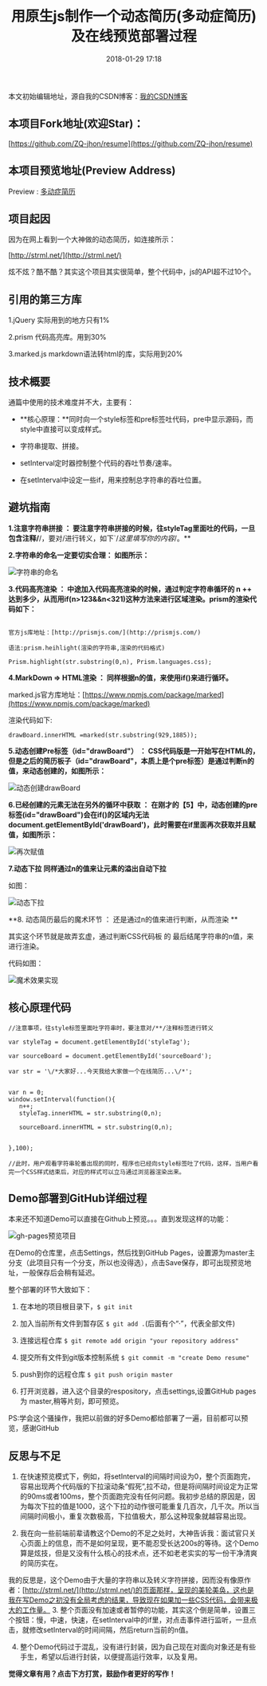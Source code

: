 ﻿---
title:  用原生js制作一个动态简历(多动症简历)及在线预览部署过程 
date: 2018-01-29 17:18
tags: [动态简历,Github部署]
reward: true #是否开启打赏功能
comment: true #是否开启评论功能
---
本文初始编辑地址，源自我的CSDN博客：[我的CSDN博客](http://blog.csdn.net/qq_20264891/article/details/79197651)



本项目Fork地址(欢迎Star)：
--
[https://github.com/ZQ-jhon/resume](https://github.com/ZQ-jhon/resume)


本项目预览地址(Preview Address)
--
Preview :  [多动症简历](https://zq-jhon.github.io/resume/)

项目起因
--
因为在网上看到一个大神做的动态简历，如连接所示：

[http://strml.net/](http://strml.net/)

炫不炫？酷不酷？其实这个项目其实很简单，整个代码中，js的API超不过10个。

引用的第三方库
--
1.jQuery  实际用到的地方只有1%

2.prism   代码高亮库。用到30%

3.marked.js markdown语法转html的库，实际用到20%

技术概要
--
通篇中使用的技术难度并不大，主要有：


 - **核心原理：**同时向一个style标签和pre标签吐代码，pre中显示源码，而style中直接可以变成样式。
 
 - 字符串提取、拼接。
 
 - setInterval定时器控制整个代码的吞吐节奏/速率。
 
 - 在setInterval中设定一些if，用来控制总字符串的吞吐位置。
 
 避坑指南
--
**1.注意字符串拼接 ： 要注意字符串拼接的时候，往styleTag里面吐的代码，一旦包含注释/**/，要对/进行转义，如下`\/*这里填写你的内容*\/。**

**2.字符串的命名一定要切实合理： 如图所示：**

![字符串的命名](http://img.blog.csdn.net/20180129213013960?watermark/2/text/aHR0cDovL2Jsb2cuY3Nkbi5uZXQvcXFfMjAyNjQ4OTE=/font/5a6L5L2T/fontsize/400/fill/I0JBQkFCMA==/dissolve/70/gravity/SouthEast)

**3.代码高亮渲染 ： 中途加入代码高亮渲染的时候，通过判定字符串循环的 n ++ 达到多少，从而用if(n>123&&n<321)这种方法来进行区域渲染。prism的渲染代码如下：**

```

官方js库地址：[http://prismjs.com/](http://prismjs.com/)

语法:prism.heihlight(渲染的字符串,渲染的代码格式)

Prism.highlight(str.substring(0,n), Prism.languages.css);

```


**4.MarkDown ⇒ HTML渲染 ：  同样根据n的值，来使用if()来进行循环。**

marked.js官方库地址：[https://www.npmjs.com/package/marked](https://www.npmjs.com/package/marked)

渲染代码如下:

`drawBoard.innerHTML =marked(str.substring(929,1885));`

**5.动态创建Pre标签（id="drawBoard"）  ：  CSS代码版是一开始写在HTML的，但是之后的简历板子（id="drawBoard"，本质上是个pre标签）是通过判断n的值，来动态创建的，如图所示：**

![动态创建drawBoard](http://img.blog.csdn.net/20180129214532614?watermark/2/text/aHR0cDovL2Jsb2cuY3Nkbi5uZXQvcXFfMjAyNjQ4OTE=/font/5a6L5L2T/fontsize/400/fill/I0JBQkFCMA==/dissolve/70/gravity/SouthEast)

**6.已经创建的元素无法在另外的循环中获取 ：**
 **在刚才的【5】中，动态创建的pre标签(id="drawBoard")会在if()的区域内无法document.getElementById('drawBoard')，此时需要在if里面再次获取并且赋值，如图所示：**


![再次赋值](http://img.blog.csdn.net/20180129214929626?watermark/2/text/aHR0cDovL2Jsb2cuY3Nkbi5uZXQvcXFfMjAyNjQ4OTE=/font/5a6L5L2T/fontsize/400/fill/I0JBQkFCMA==/dissolve/70/gravity/SouthEast)


**7.动态下拉   同样通过n的值来让元素的溢出自动下拉**

如图：

![动态下拉](http://img.blog.csdn.net/20180129215552841?watermark/2/text/aHR0cDovL2Jsb2cuY3Nkbi5uZXQvcXFfMjAyNjQ4OTE=/font/5a6L5L2T/fontsize/400/fill/I0JBQkFCMA==/dissolve/70/gravity/SouthEast)

**8. 动态简历最后的魔术环节  ：   还是通过n的值来进行判断，从而渲染 **

其实这个环节就是故弄玄虚，通过判断CSS代码板 的 最后结尾字符串的n值，来进行渲染。


代码如图：


![魔术效果实现](http://img.blog.csdn.net/20180129215916887?watermark/2/text/aHR0cDovL2Jsb2cuY3Nkbi5uZXQvcXFfMjAyNjQ4OTE=/font/5a6L5L2T/fontsize/400/fill/I0JBQkFCMA==/dissolve/70/gravity/SouthEast)



核心原理代码
--

```
//注意事项，往style标签里面吐字符串时，要注意对/**/注释标签进行转义

var styleTag = document.getElementById('styleTag');

var sourceBoard = document.getElementById('sourceBoard');

var str = '\/*大家好...今天我给大家做一个在线简历...\/*';


var n = 0;
window.setInterval(function(){
   n++;
   styleTag.innerHTML = str.substring(0,n);
    
   sourceBoard.innerHTML = str.substring(0,n);


},100);

//此时，用户观看字符串轮番出现的同时，程序也已经向style标签吐了代码，这样，当用户看完一个CSS样式结束后，对应的样式可以立马通过浏览器渲染出来。
```
 Demo部署到GitHub详细过程
--
本来还不知道Demo可以直接在Github上预览。。。直到发现这样的功能：

![gh-pages预览项目](http://img.blog.csdn.net/20180129220933667?watermark/2/text/aHR0cDovL2Jsb2cuY3Nkbi5uZXQvcXFfMjAyNjQ4OTE=/font/5a6L5L2T/fontsize/400/fill/I0JBQkFCMA==/dissolve/70/gravity/SouthEast)

在Demo的仓库里，点击Settings，然后找到GitHub Pages，设置源为master主分支（此项目只有一个分支，所以也没得选），点击Save保存，即可出现预览地址，一般保存后会稍有延迟。

整个部署的环节大致如下：

 1. 在本地的项目根目录下，`$ git init`

 2. 加入当前所有文件到暂存区 `$ git add .`(后面有个“·”，代表全部文件)

 3. 连接远程仓库  `$ git remote add origin "your repository address"`

 4. 提交所有文件到git版本控制系统 `$ git commit -m "create Demo resume"`

 5. push到你的远程仓库 `$ git push origin master`

 6. 打开浏览器，进入这个目录的respository，点击settings,设置GitHub pages为 master,稍等片刻，即可预览。
 
 PS:学会这个骚操作，我把以前做的好多Demo都给部署了一遍，目前都可以预览，感谢GitHub

 反思与不足
--


 1. 在快速预览模式下，例如，将setInterval的间隔时间设为0，整个页面跑完，容易出现两个代码版的下拉滚动条“假死”,拉不动，但是将间隔时间设定为正常的90ms或者100ms，整个页面跑完没有任何问题。我初步总结的原因是，因为每次下拉的值是1000，这个下拉的动作很可能重复几百次，几千次。所以当间隔时间极小，重复次数极高，下拉值极大，那么这种现象就越容易出现。


 2. 我在向一些前端前辈请教这个Demo的不足之处时，大神告诉我：面试官只关心页面上的信息，而不是如何呈现，更不能忍受长达200s的等待。这个Demo算是炫技，但是又没有什么核心的技术点，还不如老老实实的写一份干净清爽的简历实在。

 我的反思是，这个Demo由于大量的字符串以及转义字符拼接，因而没有像原作者：[http://strml.net/](http://strml.net/)的页面那样，呈现的美轮美奂，这也是我在写Demo之初没有全局考虑的结果，导致现在如果加一些CSS代码，会带来极大的工作量。
 3. 整个页面没有加速或者暂停的功能，其实这个倒是简单，设置三个按钮：慢，中速，快速，在setInterval中的if里，对点击事件进行监听，一旦点击，就修改setInterval的时间间隔，然后return当前的n值。
 
 
 4. 整个Demo代码过于混乱，没有进行封装，因为自己现在对面向对象还是有些手生，希望以后进行封装，以便提高运行效率，以及复用。









<b>觉得文章有用？点击下方打赏，鼓励作者更好的写作！</b>